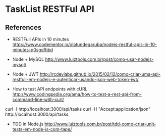 # TaskList RESTFul API


## References

* RESTFull APIs in 10 minutes
https://www.codementor.io/olatundegaruba/nodejs-restful-apis-in-10-minutes-q0sgsfhbd


* Node + MySQL
http://www.luiztools.com.br/post/como-usar-nodejs-mysql/

* Node + JWT
http://rcdevlabs.github.io/2015/02/12/como-criar-uma-api-restfull-em-nodejs-e-autenticar-usando-json-web-token-jwt/

* How to test API endpoints with cURL
http://www.codingpedia.org/ama/how-to-test-a-rest-api-from-command-line-with-curl/

curl -I http://localhost:3000/api/tasks
curl -H "Accept:application/json" http://localhost:3000/api/tasks

* TDD in Node.js
http://www.luiztools.com.br/post/tdd-como-criar-unit-tests-em-node-js-com-tape/
